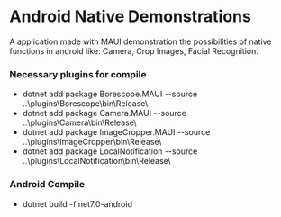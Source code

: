 # Android Native Demonstrations

A application made with MAUI demonstration the possibilities of native functions in android like: Camera, Crop Images, Facial Recognition.

### Necessary plugins for compile
- dotnet add package Borescope.MAUI --source ..\plugins\Borescope\bin\Release\
- dotnet add package Camera.MAUI --source ..\plugins\Camera\bin\Release\
- dotnet add package ImageCropper.MAUI --source ..\plugins\ImageCropper\bin\Release\
- dotnet add package LocalNotification --source ..\plugins\LocalNotification\bin\Release\

### Android Compile
- dotnet build -f net7.0-android